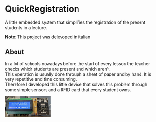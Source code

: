 # QuickRegistration
A little embedded system that simplifies the registration of the present students in a lecture.

**Note**: This project was delevoped in italian

## About
In a lot of schools nowadays before the start of every lesson the teacher checks which students are present and which aren't. <br>
This operation is usually done through a sheet of paper and by hand. It is very repetitive and time consuming. <br>
Therefore I developed this little device that solves this problem through some simple sensors and a RFID card that every student owns.

<img src="./media/DeviceImage.png" width="30%">

